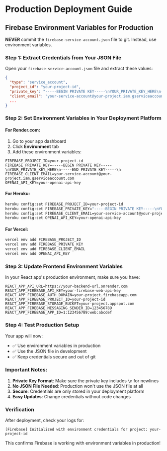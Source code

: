 # Production Deployment Guide

## Firebase Environment Variables for Production

**NEVER** commit the `firebase-service-account.json` file to git. Instead, use environment variables.

### Step 1: Extract Credentials from Your JSON File

Open your `firebase-service-account.json` file and extract these values:

```json
{
  "type": "service_account",
  "project_id": "your-project-id",
  "private_key": "-----BEGIN PRIVATE KEY-----\nYOUR_PRIVATE_KEY_HERE\n-----END PRIVATE KEY-----\n",
  "client_email": "your-service-account@your-project.iam.gserviceaccount.com",
  ...
}
```

### Step 2: Set Environment Variables in Your Deployment Platform

#### For Render.com:
1. Go to your app dashboard
2. Click **Environment** tab
3. Add these environment variables:

```env
FIREBASE_PROJECT_ID=your-project-id
FIREBASE_PRIVATE_KEY=-----BEGIN PRIVATE KEY-----\nYOUR_PRIVATE_KEY_HERE\n-----END PRIVATE KEY-----\n
FIREBASE_CLIENT_EMAIL=your-service-account@your-project.iam.gserviceaccount.com
OPENAI_API_KEY=your-openai-api-key
```

#### For Heroku:
```bash
heroku config:set FIREBASE_PROJECT_ID=your-project-id
heroku config:set FIREBASE_PRIVATE_KEY="-----BEGIN PRIVATE KEY-----\nYOUR_PRIVATE_KEY_HERE\n-----END PRIVATE KEY-----\n"
heroku config:set FIREBASE_CLIENT_EMAIL=your-service-account@your-project.iam.gserviceaccount.com
heroku config:set OPENAI_API_KEY=your-openai-api-key
```

#### For Vercel:
```bash
vercel env add FIREBASE_PROJECT_ID
vercel env add FIREBASE_PRIVATE_KEY
vercel env add FIREBASE_CLIENT_EMAIL
vercel env add OPENAI_API_KEY
```

### Step 3: Update Frontend Environment Variables

In your React app's production environment, make sure you have:

```env
REACT_APP_API_URL=https://your-backend-url.onrender.com
REACT_APP_FIREBASE_API_KEY=your-firebase-web-api-key
REACT_APP_FIREBASE_AUTH_DOMAIN=your-project.firebaseapp.com
REACT_APP_FIREBASE_PROJECT_ID=your-project-id
REACT_APP_FIREBASE_STORAGE_BUCKET=your-project.appspot.com
REACT_APP_FIREBASE_MESSAGING_SENDER_ID=123456789
REACT_APP_FIREBASE_APP_ID=1:123456789:web:abcdef
```

### Step 4: Test Production Setup

Your app will now:
- ✅ Use environment variables in production
- ✅ Use the JSON file in development
- ✅ Keep credentials secure and out of git

### Important Notes:

1. **Private Key Format**: Make sure the private key includes `\n` for newlines
2. **No JSON File Needed**: Production won't use the JSON file at all
3. **Secure**: Credentials are only stored in your deployment platform
4. **Easy Updates**: Change credentials without code changes

### Verification

After deployment, check your logs for:
```
[Firebase] Initialized with environment credentials for project: your-project-id
```

This confirms Firebase is working with environment variables in production! 